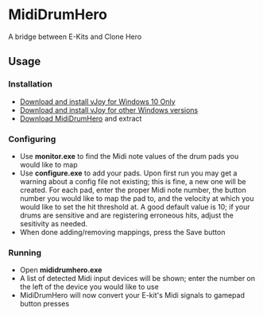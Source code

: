 # MidiDrumHero
 A bridge between E-Kits and Clone Hero

## Usage

### Installation
- [Download and install vJoy for Windows 10 Only](https://github.com/jshafer817/vJoy/releases)
- [Download and install vJoy for other Windows versions](https://github.com/shauleiz/vJoy/releases)
- [Download MidiDrumHero](https://github.com/ejj28/mididrumhero/releases/download/v1.0.0/mididrumhero_win64_v1.0.0.zip) and extract

### Configuring
- Use **monitor.exe** to find the Midi note values of the drum pads you would like to map
- Use **configure.exe** to add your pads. Upon first run you may get a warning about a config file not existing; this is fine, a new one will be created. For each pad, enter the proper Midi note number, the button number you would like to map the pad to, and the velocity at which you would like to set the hit threshold at. A good default value is 10; if your drums are sensitive and are registering erroneous hits, adjust the sesitivity as needed.
- When done adding/removing mappings, press the Save button

### Running
- Open **mididrumhero.exe**
- A list of detected Midi input devices will be shown; enter the number on the left of the device you would like to use
- MidiDrumHero will now convert your E-kit's Midi signals to gamepad button presses